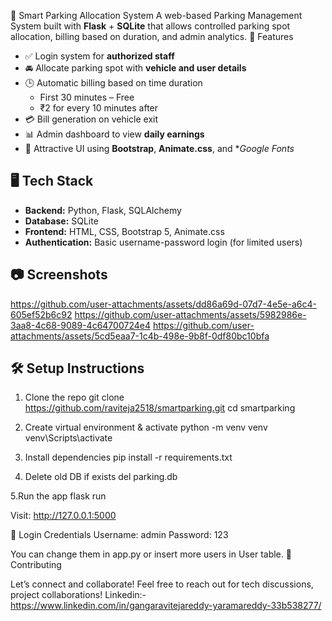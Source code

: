 🚗 Smart Parking Allocation System
A web-based Parking Management System built with **Flask** + **SQLite** that allows controlled parking spot allocation, billing based on duration, and admin analytics.
📌 Features
- ✅ Login system for **authorized staff**
- 🚘 Allocate parking spot with **vehicle and user details**
- 🕒 Automatic billing based on time duration
  - First 30 minutes – Free
  - ₹2 for every 10 minutes after
- 💳 Bill generation on vehicle exit
- 📊 Admin dashboard to view **daily earnings**
- 🎨 Attractive UI using **Bootstrap**, **Animate.css**, and **Google Fonts*
## 🖥️ Tech Stack
- **Backend:** Python, Flask, SQLAlchemy
- **Database:** SQLite
- **Frontend:** HTML, CSS, Bootstrap 5, Animate.css
- **Authentication:** Basic username-password login (for limited users)
## 📷 Screenshots
https://github.com/user-attachments/assets/dd86a69d-07d7-4e5e-a6c4-605ef52b6c92
https://github.com/user-attachments/assets/5982986e-3aa8-4c68-9089-4c64700724e4
https://github.com/user-attachments/assets/5cd5eaa7-1c4b-498e-9b8f-0df80bc10bfa

## 🛠️ Setup Instructions

1. Clone the repo
   git clone https://github.com/raviteja2518/smartparking.git
   cd smartparking


2. Create virtual environment & activate
   python -m venv venv
   venv\\Scripts\\activate


3. Install dependencies
   pip install -r requirements.txt


4. Delete old DB if exists
   del parking.db


5.Run the app
   flask run


Visit: http://127.0.0.1:5000


🔐 Login Credentials
Username: admin
Password: 123


You can change them in app.py or insert more users in User table.
🤝 Contributing





Let’s connect and collaborate! Feel free to reach out for tech discussions, project collaborations!
Linkedin:-https://www.linkedin.com/in/gangaravitejareddy-yaramareddy-33b538277/

